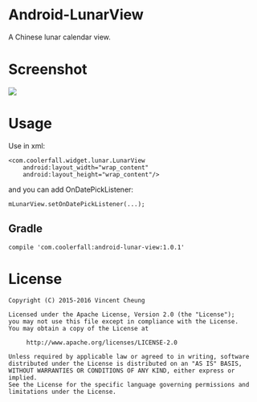Android-LunarView
=================

A Chinese lunar calendar view.

Screenshot
==========
![](https://raw.githubusercontent.com/Coolerfall/Android-LunarView/master/lunar.gif)

Usage
=====
Use in xml:

	<com.coolerfall.widget.lunar.LunarView
		android:layout_width="wrap_content"
		android:layout_height="wrap_content"/>

and you can add OnDatePickListener:

	mLunarView.setOnDatePickListener(...);


Gradle
--------
	
	compile 'com.coolerfall:android-lunar-view:1.0.1'

License
=======

    Copyright (C) 2015-2016 Vincent Cheung

    Licensed under the Apache License, Version 2.0 (the "License");
    you may not use this file except in compliance with the License.
    You may obtain a copy of the License at

         http://www.apache.org/licenses/LICENSE-2.0

    Unless required by applicable law or agreed to in writing, software
    distributed under the License is distributed on an "AS IS" BASIS,
    WITHOUT WARRANTIES OR CONDITIONS OF ANY KIND, either express or implied.
    See the License for the specific language governing permissions and
    limitations under the License.


[1]: https://search.maven.org/remote_content?g=com.coolerfall&a=android-lunar-view&v=LATEST